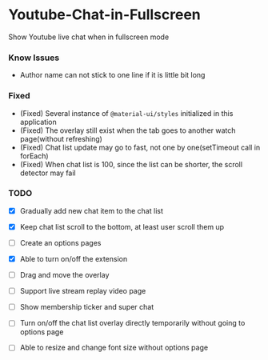 # Youtube-Chat-in-Fullscreen
Show Youtube live chat when in fullscreen mode

### Know Issues

- Author name can not stick to one line if it is little bit long

### Fixed

- (Fixed) Several instance of `@material-ui/styles` initialized in this application
- (Fixed) The overlay still exist when the tab goes to another watch page(without refreshing)
- (Fixed) Chat list update may go to fast, not one by one(setTimeout call in forEach)
- (Fixed) When chat list is 100, since the list can be shorter, the scroll detector may fail

### TODO

- [x] Gradually add new chat item to the chat list
- [x] Keep chat list scroll to the bottom, at least user scroll them up
- [ ] Create an options pages
- [x] Able to turn on/off the extension
- [ ] Drag and move the overlay
- [ ] Support live stream replay video page
- [ ] Show membership ticker and super chat
- [ ] Turn on/off the chat list overlay directly temporarily without going to options page
- [ ] Able to resize and change font size without options page









